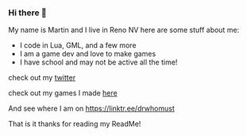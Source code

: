 ### Hi there 👋

My name is Martin and I live in Reno NV here are some stuff about me:

- I code in Lua, GML, and a few more
- I am a game dev and love to make games
- I have school and may not be active all the time!

check out my [twitter](https://twitter.com/drwhomusteat)

check out my games I made [here](https://drnightcrawler.itch.io/)

And see where I am on https://linktr.ee/drwhomust

That is it thanks for reading my ReadMe!
